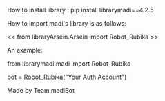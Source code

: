 How to install library : pip install librarymadi==4.2.5

How to import madi's library is as follows:

<< from libraryArsein.Arsein import Robot_Rubika >>

An example:

from librarymadi.madi import Robot_Rubika

bot = Robot_Rubika("Your Auth Account")

Made by Team madiBot
